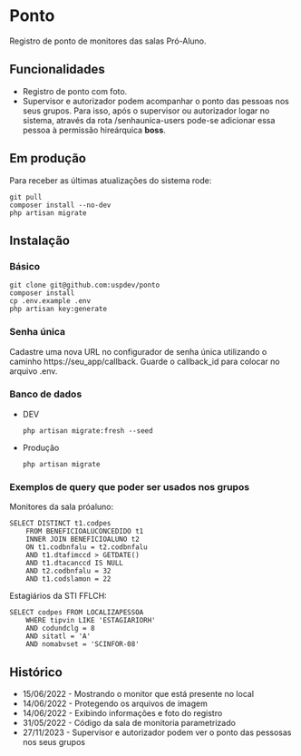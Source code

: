 # Ponto

Registro de ponto de monitores das salas Pró-Aluno.

## Funcionalidades

* Registro de ponto com foto.
* Supervisor e autorizador podem acompanhar o ponto das pessoas nos seus grupos. Para isso, após o supervisor ou autorizador logar no sistema, através da rota /senhaunica-users pode-se adicionar essa pessoa à permissão hireárquica **boss**.

## Em produção

Para receber as últimas atualizações do sistema rode:

    git pull
    composer install --no-dev
    php artisan migrate


## Instalação

### Básico

    git clone git@github.com:uspdev/ponto
    composer install
    cp .env.example .env
    php artisan key:generate

### Senha única

Cadastre uma nova URL no configurador de senha única utilizando o caminho https://seu_app/callback. Guarde o callback_id para colocar no arquivo .env.

### Banco de dados

* DEV

    `php artisan migrate:fresh --seed`

* Produção

    `php artisan migrate`

### Exemplos de query que poder ser usados nos grupos

Monitores da sala próaluno:

    SELECT DISTINCT t1.codpes
        FROM BENEFICIOALUCONCEDIDO t1
        INNER JOIN BENEFICIOALUNO t2
        ON t1.codbnfalu = t2.codbnfalu
        AND t1.dtafimccd > GETDATE()
        AND t1.dtacanccd IS NULL
        AND t2.codbnfalu = 32
        AND t1.codslamon = 22

Estagiários da STI FFLCH:

    SELECT codpes FROM LOCALIZAPESSOA 
        WHERE tipvin LIKE 'ESTAGIARIORH' 
        AND codundclg = 8 
        AND sitatl = 'A'
        AND nomabvset = 'SCINFOR-08'

## Histórico

- 15/06/2022 - Mostrando o monitor que está presente no local
- 14/06/2022 - Protegendo os arquivos de imagem
- 14/06/2022 - Exibindo informações e foto do registro
- 31/05/2022 - Código da sala de monitoria parametrizado
- 27/11/2023 - Supervisor e autorizador podem ver o ponto das pessosas nos seus grupos